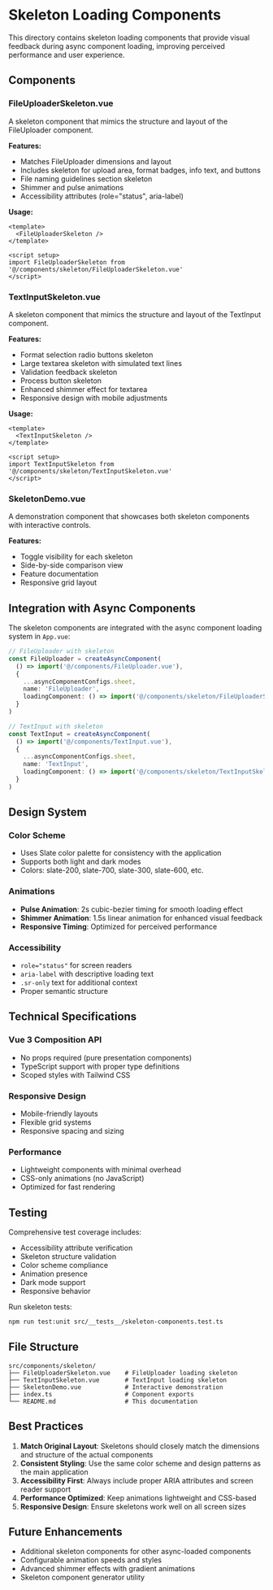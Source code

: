 # Skeleton Loading Components

This directory contains skeleton loading components that provide visual feedback during async component loading, improving perceived performance and user experience.

## Components

### FileUploaderSkeleton.vue
A skeleton component that mimics the structure and layout of the FileUploader component.

**Features:**
- Matches FileUploader dimensions and layout
- Includes skeleton for upload area, format badges, info text, and buttons
- File naming guidelines section skeleton
- Shimmer and pulse animations
- Accessibility attributes (role="status", aria-label)

**Usage:**
```vue
<template>
  <FileUploaderSkeleton />
</template>

<script setup>
import FileUploaderSkeleton from '@/components/skeleton/FileUploaderSkeleton.vue'
</script>
```

### TextInputSkeleton.vue
A skeleton component that mimics the structure and layout of the TextInput component.

**Features:**
- Format selection radio buttons skeleton
- Large textarea skeleton with simulated text lines
- Validation feedback skeleton
- Process button skeleton
- Enhanced shimmer effect for textarea
- Responsive design with mobile adjustments

**Usage:**
```vue
<template>
  <TextInputSkeleton />
</template>

<script setup>
import TextInputSkeleton from '@/components/skeleton/TextInputSkeleton.vue'
</script>
```

### SkeletonDemo.vue
A demonstration component that showcases both skeleton components with interactive controls.

**Features:**
- Toggle visibility for each skeleton
- Side-by-side comparison view
- Feature documentation
- Responsive grid layout

## Integration with Async Components

The skeleton components are integrated with the async component loading system in `App.vue`:

```typescript
// FileUploader with skeleton
const FileUploader = createAsyncComponent(
  () => import('@/components/FileUploader.vue'),
  {
    ...asyncComponentConfigs.sheet,
    name: 'FileUploader',
    loadingComponent: () => import('@/components/skeleton/FileUploaderSkeleton.vue')
  }
)

// TextInput with skeleton
const TextInput = createAsyncComponent(
  () => import('@/components/TextInput.vue'),
  {
    ...asyncComponentConfigs.sheet,
    name: 'TextInput',
    loadingComponent: () => import('@/components/skeleton/TextInputSkeleton.vue')
  }
)
```

## Design System

### Color Scheme
- Uses Slate color palette for consistency with the application
- Supports both light and dark modes
- Colors: slate-200, slate-700, slate-300, slate-600, etc.

### Animations
- **Pulse Animation**: 2s cubic-bezier timing for smooth loading effect
- **Shimmer Animation**: 1.5s linear animation for enhanced visual feedback
- **Responsive Timing**: Optimized for perceived performance

### Accessibility
- `role="status"` for screen readers
- `aria-label` with descriptive loading text
- `.sr-only` text for additional context
- Proper semantic structure

## Technical Specifications

### Vue 3 Composition API
- No props required (pure presentation components)
- TypeScript support with proper type definitions
- Scoped styles with Tailwind CSS

### Responsive Design
- Mobile-friendly layouts
- Flexible grid systems
- Responsive spacing and sizing

### Performance
- Lightweight components with minimal overhead
- CSS-only animations (no JavaScript)
- Optimized for fast rendering

## Testing

Comprehensive test coverage includes:
- Accessibility attribute verification
- Skeleton structure validation
- Color scheme compliance
- Animation presence
- Dark mode support
- Responsive behavior

Run skeleton tests:
```bash
npm run test:unit src/__tests__/skeleton-components.test.ts
```

## File Structure

```
src/components/skeleton/
├── FileUploaderSkeleton.vue    # FileUploader loading skeleton
├── TextInputSkeleton.vue       # TextInput loading skeleton
├── SkeletonDemo.vue            # Interactive demonstration
├── index.ts                    # Component exports
└── README.md                   # This documentation
```

## Best Practices

1. **Match Original Layout**: Skeletons should closely match the dimensions and structure of the actual components
2. **Consistent Styling**: Use the same color scheme and design patterns as the main application
3. **Accessibility First**: Always include proper ARIA attributes and screen reader support
4. **Performance Optimized**: Keep animations lightweight and CSS-based
5. **Responsive Design**: Ensure skeletons work well on all screen sizes

## Future Enhancements

- Additional skeleton components for other async-loaded components
- Configurable animation speeds and styles
- Advanced shimmer effects with gradient animations
- Skeleton component generator utility
